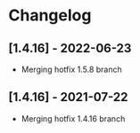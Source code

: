 # Changelog
## [1.4.16] - 2022-06-23
- Merging hotfix 1.5.8 branch

## [1.4.16] - 2021-07-22
- Merging hotfix 1.4.16 branch
